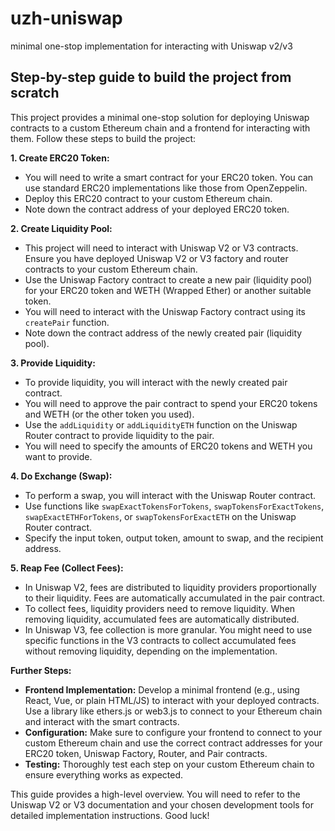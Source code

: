 # uzh-uniswap
minimal one-stop implementation for interacting with Uniswap v2/v3

## Step-by-step guide to build the project from scratch

This project provides a minimal one-stop solution for deploying Uniswap contracts to a custom Ethereum chain and a frontend for interacting with them. Follow these steps to build the project:

**1. Create ERC20 Token:**

   - You will need to write a smart contract for your ERC20 token. You can use standard ERC20 implementations like those from OpenZeppelin.
   - Deploy this ERC20 contract to your custom Ethereum chain.
   - Note down the contract address of your deployed ERC20 token.

**2. Create Liquidity Pool:**

   - This project will need to interact with Uniswap V2 or V3 contracts. Ensure you have deployed Uniswap V2 or V3 factory and router contracts to your custom Ethereum chain.
   - Use the Uniswap Factory contract to create a new pair (liquidity pool) for your ERC20 token and WETH (Wrapped Ether) or another suitable token.
   - You will need to interact with the Uniswap Factory contract using its `createPair` function.
   - Note down the contract address of the newly created pair (liquidity pool).

**3. Provide Liquidity:**

   - To provide liquidity, you will interact with the newly created pair contract.
   - You will need to approve the pair contract to spend your ERC20 tokens and WETH (or the other token you used).
   - Use the `addLiquidity` or `addLiquidityETH` function on the Uniswap Router contract to provide liquidity to the pair.
   - You will need to specify the amounts of ERC20 tokens and WETH you want to provide.

**4. Do Exchange (Swap):**

   - To perform a swap, you will interact with the Uniswap Router contract.
   - Use functions like `swapExactTokensForTokens`, `swapTokensForExactTokens`, `swapExactETHForTokens`, or `swapTokensForExactETH` on the Uniswap Router contract.
   - Specify the input token, output token, amount to swap, and the recipient address.

**5. Reap Fee (Collect Fees):**

   - In Uniswap V2, fees are distributed to liquidity providers proportionally to their liquidity. Fees are automatically accumulated in the pair contract.
   - To collect fees, liquidity providers need to remove liquidity. When removing liquidity, accumulated fees are automatically distributed.
   - In Uniswap V3, fee collection is more granular. You might need to use specific functions in the V3 contracts to collect accumulated fees without removing liquidity, depending on the implementation.

**Further Steps:**

- **Frontend Implementation:** Develop a minimal frontend (e.g., using React, Vue, or plain HTML/JS) to interact with your deployed contracts. Use a library like ethers.js or web3.js to connect to your Ethereum chain and interact with the smart contracts.
- **Configuration:**  Make sure to configure your frontend to connect to your custom Ethereum chain and use the correct contract addresses for your ERC20 token, Uniswap Factory, Router, and Pair contracts.
- **Testing:** Thoroughly test each step on your custom Ethereum chain to ensure everything works as expected.

This guide provides a high-level overview. You will need to refer to the Uniswap V2 or V3 documentation and your chosen development tools for detailed implementation instructions. Good luck!
